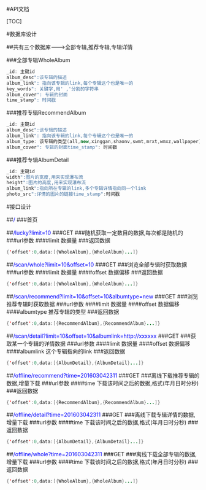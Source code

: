 #API文档


[TOC]


#数据库设计

##共有三个数据库———>全部专辑,推荐专辑,专辑详情

###全部专辑WholeAlbum
```java
_id: 主键id
album_desc":该专辑的描述
album_link": 指向该专辑的link,每个专辑这个也是唯一的
key_words": 关键字,用' ,'分割的字符串
album_cover": 专辑的封面
time_stamp": 时间戳
```

###推荐专辑RecommendAlbum
```java
_id: 主键id
album_desc":该专辑的描述
album_link": 指向该专辑的link,每个专辑这个也是唯一的
album_type: 该专辑的类型(all,new,xinggan,shaonv,swmt,mrxt,wmxz,wallpaper)
album_cover": 专辑的封面time_stamp": 时间戳
```


###推荐专辑AlbumDetail
```java
_id: 主键id
width":图片的宽度,用来实现瀑布流
height":图片的高度,用来实现瀑布流
album_link":指向所在专辑的link,多个专辑详情指向同一个link
photo_src":详情的图片的链接time_stamp":时间戳
```

#接口设计


##<font color='blue'>/</font>
###首页


##<font color='blue'>/lucky?limit=10</font>
###GET
###随机获取一定数目的数据,每次都是随机的
###url参数
####limit 数据量
###返回数据
```java
{'offset':0,data:[{WholeAlbum},{WholeAlbum}...]}
```


##<font color='blue'>/scan/whole?limit=10&offset=10</font>
###GET
###浏览全部专辑时获取数据
###url参数
####limit 数据量
####offset 数据偏移
###返回数据
```java
{'offset':0,data:[{WholeAlbum},{WholeAlbum}...]}
```


##<font color='blue'>/scan/recommend?limit=10&offset=10&albumtype=new</font>
###GET
###浏览推荐专辑时获取数据
###url参数
####limit 数据量
####offset 数据偏移
####albumtype 推荐专辑的类型
###返回数据
```java
{'offset':0,data:[{RecommendAlbum},{RecommendAlbum}...]}
```

##<font color='blue'>/scan/detail?limit=10&offset=10&albumlink=http://xxxxxx</font>
###GET
###获取某一个专辑的详情数据
###url参数
####limit 数据量
####offset 数据偏移
####albumlink 这个专辑指向的link
###返回数据
```java
{'offset':0,data:[{AlbumDetail},{AlbumDetail}...]}
```


##<font color='blue'>/offline/recommend?time=201603042311</font>
###GET
###离线下载推荐专辑的数据,增量下载
###url参数
####time 下载该时间之后的数据,格式(年月日时分秒)
###返回数据
```java
{'offset':0,data:[{RecommendAlbum},{RecommendAlbum}...]}
```

##<font color='blue'>/offline/detail?time=201603042311</font>
###GET
###离线下载专辑详情的数据,增量下载
###url参数
####time 下载该时间之后的数据,格式(年月日时分秒)
###返回数据
```java
{'offset':0,data:[{AlbumDetail},{AlbumDetail}...]}
```


##<font color='blue'>/offline/whole?time=201603042311</font>
###GET
###离线下载全部专辑的数据,增量下载
###url参数
####time 下载该时间之后的数据,格式(年月日时分秒)
###返回数据
```java
{'offset':0,data:[{WholeAlbum},{WholeAlbum}...]}
```